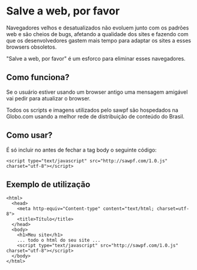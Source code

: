 Salve a web, por favor
===============================

Navegadores velhos e desatualizados não evoluem junto com os padrões web 
e são cheios de bugs, afetando a qualidade dos sites e fazendo com que os
desenvolvedores gastem mais tempo para adaptar os sites a esses browsers
obsoletos.

"Salve a web, por favor" é um esforco para eliminar esses navegadores.



Como funciona?
--------------

Se o usuário estiver usando um browser antigo uma mensagem amigável vai
pedir para atualizar o browser.

Todos os scripts e imagens utilizados pelo sawpf são hospedados na 
Globo.com usando a melhor rede de distribuição de conteúdo do Brasil.



Como usar?
----------

É só incluir no antes de fechar a tag body o seguinte código:

    <script type="text/javascript" src="http://sawpf.com/1.0.js" charset="utf-8"></script>


Exemplo de utilização
---------------------

    <html>
      <head>
        <meta http-equiv="Content-type" content="text/html; charset=utf-8">
        <title>Título</title>
      </head>
      <body>
        <h1>Meu site</h1>
        ... todo o html do seu site ...
        <script type="text/javascript" src="http://sawpf.com/1.0.js" charset="utf-8"></script>
      </body>
    </html>
